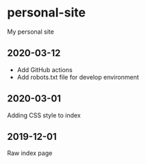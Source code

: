 # personal-site
My personal site

## 2020-03-12
- Add GitHub actions
- Add robots.txt file for develop environment

## 2020-03-01
Adding CSS style to index

## 2019-12-01 
Raw index page

